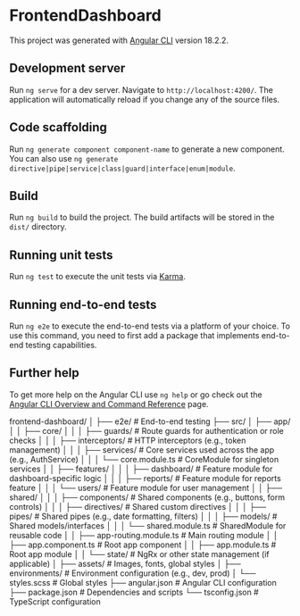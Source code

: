# FrontendDashboard

This project was generated with [Angular CLI](https://github.com/angular/angular-cli) version 18.2.2.

## Development server

Run `ng serve` for a dev server. Navigate to `http://localhost:4200/`. The application will automatically reload if you change any of the source files.

## Code scaffolding

Run `ng generate component component-name` to generate a new component. You can also use `ng generate directive|pipe|service|class|guard|interface|enum|module`.

## Build

Run `ng build` to build the project. The build artifacts will be stored in the `dist/` directory.

## Running unit tests

Run `ng test` to execute the unit tests via [Karma](https://karma-runner.github.io).

## Running end-to-end tests

Run `ng e2e` to execute the end-to-end tests via a platform of your choice. To use this command, you need to first add a package that implements end-to-end testing capabilities.

## Further help

To get more help on the Angular CLI use `ng help` or go check out the [Angular CLI Overview and Command Reference](https://angular.dev/tools/cli) page.

frontend-dashboard/
│
├── e2e/                             # End-to-end testing
├── src/
│   ├── app/
│   │   ├── core/
│   │   │   ├── guards/              # Route guards for authentication or role checks
│   │   │   ├── interceptors/        # HTTP interceptors (e.g., token management)
│   │   │   ├── services/            # Core services used across the app (e.g., AuthService)
│   │   │   └── core.module.ts       # CoreModule for singleton services
│   │   ├── features/
│   │   │   ├── dashboard/           # Feature module for dashboard-specific logic
│   │   │   ├── reports/             # Feature module for reports feature
│   │   │   └── users/               # Feature module for user management
│   │   ├── shared/
│   │   │   ├── components/          # Shared components (e.g., buttons, form controls)
│   │   │   ├── directives/          # Shared custom directives
│   │   │   ├── pipes/               # Shared pipes (e.g., date formatting, filters)
│   │   │   ├── models/              # Shared models/interfaces
│   │   │   └── shared.module.ts     # SharedModule for reusable code
│   │   ├── app-routing.module.ts    # Main routing module
│   │   ├── app.component.ts         # Root app component
│   │   ├── app.module.ts            # Root app module
│   │   └── state/                   # NgRx or other state management (if applicable)
│   ├── assets/                      # Images, fonts, global styles
│   ├── environments/                # Environment configuration (e.g., dev, prod)
│   └── styles.scss                  # Global styles
├── angular.json                     # Angular CLI configuration
├── package.json                     # Dependencies and scripts
└── tsconfig.json                    # TypeScript configuration

